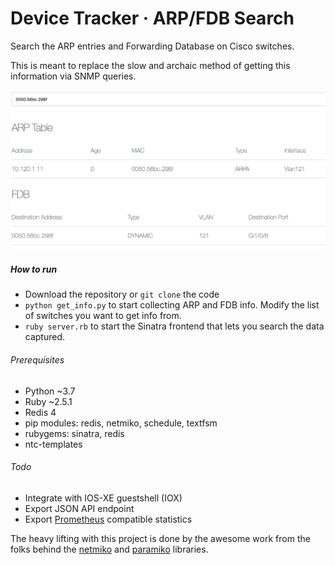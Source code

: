 # Device Tracker &middot; ARP/FDB Search

Search the ARP entries and Forwarding Database on Cisco switches.

This is meant to replace the slow and archaic method of getting this information via SNMP queries.

![User Interface](user_interface.png)

##### How to run
* Download the repository or `git clone` the code
* `python get_info.py` to start collecting ARP and FDB info. Modify the list of switches you want to get info from.
* `ruby server.rb` to start the Sinatra frontend that lets you search the data captured.

###### Prerequisites
* Python ~3.7
* Ruby ~2.5.1
* Redis 4
* pip modules: redis, netmiko, schedule, textfsm
* rubygems: sinatra, redis
* ntc-templates

###### Todo
* Integrate with IOS-XE guestshell (IOX)
* Export JSON API endpoint
* Export [Prometheus](https://prometheus.io/docs/instrumenting/exporters) compatible statistics

The heavy lifting with this project is done by the awesome work from the folks behind the [netmiko](https://github.com/ktbyers/netmiko) and [paramiko](https://github.com/paramiko/paramiko) libraries.
